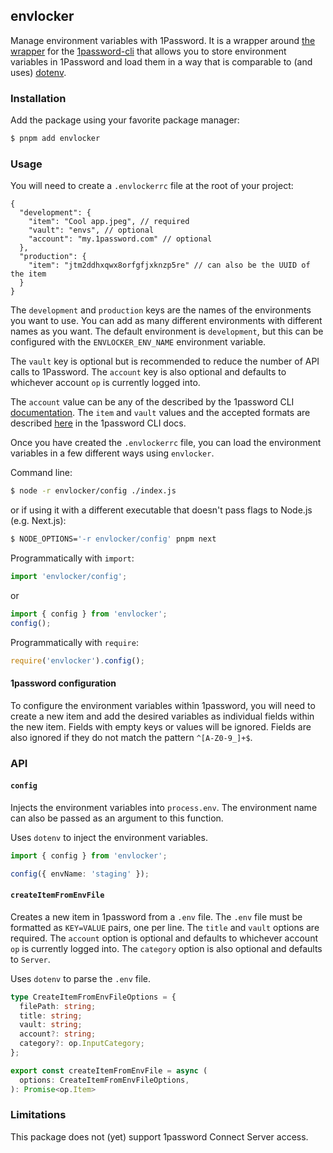 ## envlocker

Manage environment variables with 1Password. It is a wrapper around
[the wrapper](https://github.com/1Password/op-js) for the
[1password-cli](https://developer.1password.com/docs/cli/get-started/)
that allows you to store environment variables in 1Password and load them in a
way that is comparable to (and uses)
[dotenv](https://github.com/motdotla/dotenv).

### Installation

Add the package using your favorite package manager:

```bash
$ pnpm add envlocker
```

### Usage

You will need to create a `.envlockerrc` file at the root of your project:

```jsonc
{
  "development": {
    "item": "Cool app.jpeg", // required
    "vault": "envs", // optional
    "account": "my.1password.com" // optional
  },
  "production": {
    "item": "jtm2ddhxqwx8orfgfjxknzp5re" // can also be the UUID of the item
  }
}
```

The `development` and `production` keys are the names of the environments you
want to use. You can add as many different environments with different names as
you want. The default environment is `development`, but this can be configured
with the `ENVLOCKER_ENV_NAME` environment variable.

The `vault` key is optional but is recommended to reduce the number of
API calls to 1Password. The `account` key is also optional and defaults to
whichever account `op` is currently logged into.

The `account` value can be any of the described by the 1password CLI
[documentation](https://github.com/motdotla/dotenv). The `item` and `vault`
values and the accepted formats are described
[here](https://developer.1password.com/docs/cli/reference/management-commands/item)
in the 1password CLI docs.

Once you have created the `.envlockerrc` file, you can load the environment
variables in a few different ways using `envlocker`.

Command line:

```bash
$ node -r envlocker/config ./index.js
```

or if using it with a different executable that doesn't pass flags to Node.js
(e.g. Next.js):

```bash
$ NODE_OPTIONS='-r envlocker/config' pnpm next
```

Programmatically with `import`:

```ts
import 'envlocker/config';
```

or

```ts
import { config } from 'envlocker';
config();
```

Programmatically with `require`:

```ts
require('envlocker').config();
```

#### 1password configuration

To configure the environment variables within 1password, you will need to create
a new item and add the desired variables as individual fields within the new
item. Fields with empty keys or values will be ignored. Fields are also ignored
if they do not match the pattern `^[A-Z0-9_]+$`.

### API

#### `config`

Injects the environment variables into `process.env`. The environment name can
also be passed as an argument to this function.

Uses `dotenv` to inject the environment variables.

```ts
import { config } from 'envlocker';

config({ envName: 'staging' });
```

#### `createItemFromEnvFile`

Creates a new item in 1password from a `.env` file. The `.env` file must be
formatted as `KEY=VALUE` pairs, one per line. The `title` and `vault` options
are required. The `account` option is optional and defaults to whichever account
`op` is currently logged into. The `category` option is also optional and
defaults to `Server`.

Uses `dotenv` to parse the `.env` file.

```ts
type CreateItemFromEnvFileOptions = {
  filePath: string;
  title: string;
  vault: string;
  account?: string;
  category?: op.InputCategory;
};

export const createItemFromEnvFile = async (
  options: CreateItemFromEnvFileOptions,
): Promise<op.Item>
```

### Limitations

This package does not (yet) support 1password Connect Server access.
